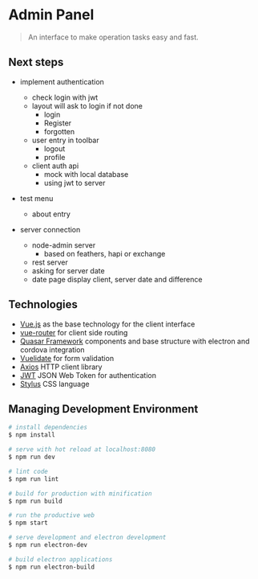 # Admin Panel

> An interface to make operation tasks easy and fast.

## Next steps

- implement authentication
  - check login with jwt
  - layout will ask to login if not done
    - login
    - Register
    - forgotten
  - user entry in toolbar
    - logout
    - profile
  - client auth api
    - mock with local database  
    - using jwt to server

- test menu
  - about entry

- server connection
  - node-admin server
    - based on feathers, hapi or exchange
  - rest server
  - asking for server date
  - date page display client, server date and difference


## Technologies

- [Vue.js](https://vuejs.org/v2/guide/installation.html) as the base technology for the client interface
- [vue-router](https://router.vuejs.org/en/) for client side routing
- [Quasar Framework](http://quasar-framework.org/guide/) components and base structure with electron and cordova integration
- [Vuelidate](https://monterail.github.io/vuelidate/#getting-started) for form validation
- [Axios](https://github.com/axios/axios) HTTP client library
- [JWT](https://jwt.io/#debugger) JSON Web Token for authentication
- [Stylus](http://stylus-lang.com/) CSS language

## Managing Development Environment

``` bash
# install dependencies
$ npm install

# serve with hot reload at localhost:8080
$ npm run dev

# lint code
$ npm run lint

# build for production with minification
$ npm run build

# run the productive web
$ npm start

# serve development and electron development
$ npm run electron-dev

# build electron applications
$ npm run electron-build
```
